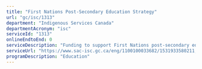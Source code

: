 ```yaml
---
title: "First Nations Post-Secondary Education Strategy"
url: "gc/isc/1313"
department: "Indigenous Services Canada"
departmentAcronym: "isc"
serviceId: "1313"
onlineEndtoEnd: 0
serviceDescription: "Funding to support First Nations post-secondary education (through the Post-Secondary Student Support Program, the University and College Entrance Preparation Program, and the Post-Secondary Partnerships Program)"
serviceUrl: "https://www.sac-isc.gc.ca/eng/1100100033682/1531933580211,https://www.sac-isc.gc.ca/eng/1100100033688/1531936422341,https://www.sac-isc.gc.ca/eng/1100100033691/1531934968283"
programDescription: "Education"
---
```

